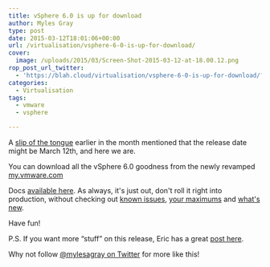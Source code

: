 ```yaml
---
title: vSphere 6.0 is up for download
author: Myles Gray
type: post
date: 2015-03-12T18:01:06+00:00
url: /virtualisation/vsphere-6-0-is-up-for-download/
cover:
  image: /uploads/2015/03/Screen-Shot-2015-03-12-at-18.00.12.png
rop_post_url_twitter:
  - 'https://blah.cloud/virtualisation/vsphere-6-0-is-up-for-download/?utm_source=ReviveOldPost&utm_medium=social&utm_campaign=ReviveOldPost'
categories:
  - Virtualisation
tags:
  - vmware
  - vsphere

---
```

A [slip of the tongue][1] earlier in the month mentioned that the release date might be March 12th, and here we are.

You can download all the vSphere 6.0 goodness from the newly revamped [my.vmware.com][2]

Docs [available here][3]. As always, it's just out, don't roll it right into production, without checking out [known issues][4], [your maximums][5] and [what's][6] [new][7].

Have fun!

P.S. If you want more &#8220;stuff&#8221; on this release, Eric has a great [post here][8].

Why not follow [@mylesagray on Twitter][9] for more like this!

 [1]: http://www.dutchvmafia.com/vsphere-6-release-date-in-kb/?doing_wp_cron=1426182452.5982270240783691406250
 [2]: https://my.vmware.com/web/vmware/info/slug/datacenter_cloud_infrastructure/vmware_vcloud_suite/6_0?src=vmw_so_vex_mgray_1080
 [3]: http://pubs.vmware.com/vsphere-60/index.jsp?__utma=207178772.516962431.1425148983.1425148983.1426182757.2&__utmb=207178772.1.10.1426182757&__utmc=207178772&__utmx=-&__utmz=207178772.1425148983.1.1.utmcsr=google%7Cutmccn=%28organic%29%7Cutmcmd=organic%7Cutmctr=%28not%20provided%29&__utmv=-&__utmk=174167841&src=vmw_so_vex_mgray_1080
 [4]: http://kb.vmware.com/selfservice/microsites/search.do?language=en_US&cmd=displayKC&externalId=2110293&src=vmw_so_vex_mgray_1080
 [5]: https://www.vmware.com/pdf/vsphere6/r60/vsphere-60-configuration-maximums.pdf?src=vmw_so_vex_mgray_1080
 [6]: http://www.vmware.com/files/pdf/vsphere/VMware-vSphere-Whats-New.pdf?src=vmw_so_vex_mgray_1080
 [7]: http://www.vmware.com/files/pdf/vsphere/VMware-vSphere-Platform-Whats-New.pdf?src=vmw_so_vex_mgray_1080
 [8]: http://vsphere-land.com/news/vsphere-6-0-link-o-rama.html
 [9]: https://twitter.com/mylesagray
